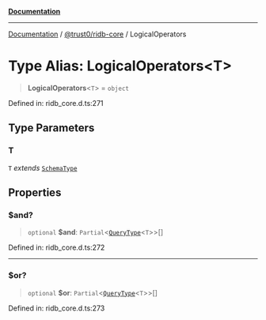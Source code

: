 [**Documentation**](../../../README.md)

***

[Documentation](../../../README.md) / [@trust0/ridb-core](../README.md) / LogicalOperators

# Type Alias: LogicalOperators\<T\>

> **LogicalOperators**\<`T`\> = `object`

Defined in: ridb\_core.d.ts:271

## Type Parameters

### T

`T` *extends* [`SchemaType`](SchemaType.md)

## Properties

### $and?

> `optional` **$and**: `Partial`\<[`QueryType`](QueryType.md)\<`T`\>\>[]

Defined in: ridb\_core.d.ts:272

***

### $or?

> `optional` **$or**: `Partial`\<[`QueryType`](QueryType.md)\<`T`\>\>[]

Defined in: ridb\_core.d.ts:273
